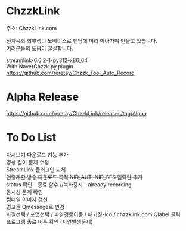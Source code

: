 # ChzzkLink

주소: ChzzkLink.com

전자공학 학부생이 노베이스로 맨땅에 머리 박아가며 만들고 있습니다.<br>
여러분들의 도움이 절실합니다.

streamlink-6.6.2-1-py312-x86_64 <br>
With  NaverChzzk.py plugin <br>
https://github.com/reretay/Chzzk_Tool_Auto_Record

# Alpha Release
https://github.com/reretay/ChzzkLink/releases/tag/Alpha

# To Do List
<del>다시보기 다운로드 기능 추가</del> <br> 
영상 길이 문제 수정 <br>
<del>StreamLink 플러그인 교체</del> <br>
<del>연령제한 방송 다운로드 목적 NID_AUT, NID_SES 입력란 추가</del> <br>
status 확인 - 종료 함수 //녹화중지 - already recording<br>
동시성 문제 확인<br>
썸네일 이미지 갱신<br>
경고들 Qmessege로 변경<br>
화질선택 / 포맷선택 / 파일경로이동 / 패키징-ico / chzzklink.com Qlabel 클릭<br>
프로그램 종료 버튼 확인 (지연발생문제)<br>
